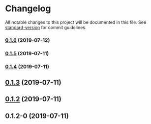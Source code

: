 # Changelog

All notable changes to this project will be documented in this file. See [standard-version](https://github.com/conventional-changelog/standard-version) for commit guidelines.

### [0.1.6](https://github.com/swdenglian/dva-rn/compare/v0.1.5...v0.1.6) (2019-07-12)



### [0.1.5](https://github.com/swdenglian/dva-rn/compare/v0.1.4...v0.1.5) (2019-07-11)



### [0.1.4](https://github.com/swdenglian/dva-rn/compare/v0.1.3...v0.1.4) (2019-07-11)



## [0.1.3](https://github.com/swdenglian/dva-rn/compare/v0.1.2...v0.1.3) (2019-07-11)



## [0.1.2](https://github.com/swdenglian/dva-rn/compare/v0.1.2-0...v0.1.2) (2019-07-11)



## 0.1.2-0 (2019-07-11)
